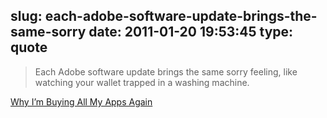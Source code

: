 slug: each-adobe-software-update-brings-the-same-sorry
date: 2011-01-20 19:53:45
type: quote
---

> Each Adobe software update brings the same sorry feeling, like watching your wallet trapped in a washing machine.

[Why I’m Buying All My Apps Again](http://mac.appstorm.net/general/opinion/why-i%e2%80%99m-buying-all-my-apps-again/)
